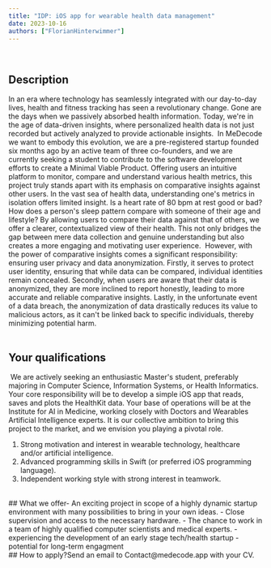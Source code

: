 ```yaml
---
title: "IDP: iOS app for wearable health data management"
date: 2023-10-16
authors: ["FlorianHinterwimmer"]
---
```

​
## Description
In an era where technology has seamlessly integrated with our day-to-day lives, health and fitness tracking has seen a revolutionary change. Gone are the days when we passively absorbed health information. Today, we're in the age of data-driven insights, where personalized health data is not just recorded but actively analyzed to provide actionable insights.
​
In MeDecode we want to embody this evolution, we are a pre-registered startup founded six months ago by an active team of three co-founders, and we are currently seeking a student to contribute to the software development efforts to create a Minimal Viable Product. Offering users an intuitive platform to monitor, compare and understand various health metrics, this project truly stands apart with its emphasis on comparative insights against other users. In the vast sea of health data, understanding one's metrics in isolation offers limited insight. Is a heart rate of 80 bpm at rest good or bad? How does a person's sleep pattern compare with someone of their age and lifestyle? By allowing users to compare their data against that of others, we offer a clearer, contextualized view of their health. This not only bridges the gap between mere data collection and genuine understanding but also creates a more engaging and motivating user experience. 
​
However, with the power of comparative insights comes a significant responsibility: ensuring user privacy and data anonymization. Firstly, it serves to protect user identity, ensuring that while data can be compared, individual identities remain concealed. Secondly, when users are aware that their data is anonymized, they are more inclined to report honestly, leading to more accurate and reliable comparative insights. Lastly, in the unfortunate event of a data breach, the anonymization of data drastically reduces its value to malicious actors, as it can't be linked back to specific individuals, thereby minimizing potential harm.
<br/>
​
## Your qualifications
​
We are actively seeking an enthusiastic Master's student, preferably majoring in Computer Science, Information Systems, or Health Informatics. Your core responsibility will be to develop a simple iOS app that reads, saves and plots the HealthKit data. Your base of operations will be at the Institute for AI in Medicine, working closely with Doctors and Wearables Artificial Intelligence experts. It is our collective ambition to bring this project to the market, and we envision you playing a pivotal role.
​
1. Strong motivation and interest in wearable technology, healthcare and/or artificial intelligence.
2. Advanced programming skills in Swift (or preferred iOS programming language).
3. Independent working style with strong interest in teamwork.
​
<br/>
​
## What we offer
​
- An exciting  project in scope of a highly dynamic startup environment with many possibilities to bring in your own ideas.
- Close supervision and access to the necessary hardware.
- The chance to work in a team of highly qualified computer scientists and medical experts.
- experiencing the development of an early stage tech/health startup
- potential for long-term engagment
​
<br/>
​
## How to apply?
​
Send an email to Contact@medecode.app with your CV.
​
<br/>